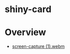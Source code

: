 # shiny-card

# Overview
- 
  [screen-capture (1).webm](https://github.com/anamiikajha/shiny-card/assets/89740849/95d8a15c-28b5-47eb-b37d-aab789295ce3)
